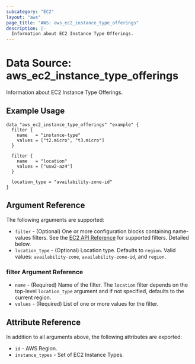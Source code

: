 ```yaml
---
subcategory: "EC2"
layout: "aws"
page_title: "AWS: aws_ec2_instance_type_offerings"
description: |-
  Information about EC2 Instance Type Offerings.
---
```


# Data Source: aws_ec2_instance_type_offerings

Information about EC2 Instance Type Offerings.

## Example Usage

```hcl
data "aws_ec2_instance_type_offerings" "example" {
  filter {
    name   = "instance-type"
    values = ["t2.micro", "t3.micro"]
  }

  filter {
    name   = "location"
    values = ["usw2-az4"]
  }

  location_type = "availability-zone-id"
}
```

## Argument Reference

The following arguments are supported:

* `filter` - (Optional) One or more configuration blocks containing name-values filters. See the [EC2 API Reference](https://docs.aws.amazon.com/AWSEC2/latest/APIReference/API_DescribeInstanceTypeOfferings.html) for supported filters. Detailed below.
* `location_type` - (Optional) Location type. Defaults to `region`. Valid values: `availability-zone`, `availability-zone-id`, and `region`.

### filter Argument Reference

* `name` - (Required) Name of the filter. The `location` filter depends on the top-level `location_type` argument and if not specified, defaults to the current region.
* `values` - (Required) List of one or more values for the filter.

## Attribute Reference

In addition to all arguments above, the following attributes are exported:

* `id` - AWS Region.
* `instance_types` - Set of EC2 Instance Types.
